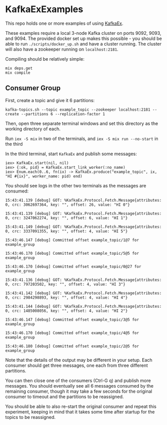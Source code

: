 # KafkaExExamples

This repo holds one or more examples of using
[KafkaEx](https://github.com/kafkaex/kafka_ex).

These examples require a local 3-node Kafka cluster on ports 9092, 9093, and
9094.  The provided docker set up makes this possible - you should be able to
run `./scripts/docker_up.sh` and have a cluster running.  The cluster will also
have a zookeeper running on `localhost:2181`.

Compiling should be relatively simple:

```
mix deps.get
mix compile
```

## Consumer Group

First, create a topic and give it 6 partitions:

```
kafka-topics.sh --topic example_topic --zookeeper localhost:2181 --create --partitions 6 --replication-factor 1
```

Then, open three separate terminal windows and set this directory as the working
directory of each.

Run `iex -S mix` in two of the terminals, and `iex -S mix run --no-start` in
the third

In the third terminal, start `KafkaEx` and publish some messages:

```
iex> KafkaEx.start(nil, nil)
iex> {:ok, pid} = KafkaEx.start_link_worker(:no_name)
iex> Enum.each(0..6, fn(ix) -> KafkaEx.produce("example_topic", ix, "HI #{ix}", worker_name: pid) end)
```

You should see logs in the other two terminals as the messages are consumed:

```
15:43:41.139 [debug] GOT: %KafkaEx.Protocol.Fetch.Message{attributes: 0, crc: 3062697364, key: "", offset: 26, value: "HI 0"}

15:43:41.139 [debug] GOT: %KafkaEx.Protocol.Fetch.Message{attributes: 0, crc: 3247062274, key: "", offset: 6, value: "HI 1"}

15:43:41.149 [debug] GOT: %KafkaEx.Protocol.Fetch.Message{attributes: 0, crc: 3337091355, key: "", offset: 4, value: "HI 5"}

15:43:46.147 [debug] Committed offset example_topic/1@7 for example_group

15:43:46.170 [debug] Committed offset example_topic/5@5 for example_group

15:43:46.170 [debug] Committed offset example_topic/0@27 for example_group
```

```
15:43:41.136 [debug] GOT: %KafkaEx.Protocol.Fetch.Message{attributes: 0, crc: 797203502, key: "", offset: 4, value: "HI 3"}

15:43:41.142 [debug] GOT: %KafkaEx.Protocol.Fetch.Message{attributes: 0, crc: 2984298893, key: "", offset: 4, value: "HI 4"}

15:43:41.144 [debug] GOT: %KafkaEx.Protocol.Fetch.Message{attributes: 0, crc: 1485008056, key: "", offset: 4, value: "HI 2"}

15:43:46.147 [debug] Committed offset example_topic/3@5 for example_group

15:43:46.170 [debug] Committed offset example_topic/4@5 for example_group

15:43:46.180 [debug] Committed offset example_topic/2@5 for example_group
```

Note that the details of the output may be different in your setup.  Each
consumer should get three messages, one each from three different partitions.

You can then close one of the consumers (Ctrl-G q) and publish more messages.
You should eventually see all 6 messages consumed by the remaining consumer,
though it may take a few seconds for the original consumer to timeout and the
partitions to be reassigned.

You should be able to also re-start the original consumer and repeat this
experiment, keeping in mind that it takes some time after startup for the
topics to be reassigned.
